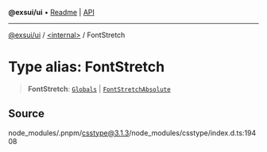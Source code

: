 **@exsui/ui** • [Readme](../../README.md) \| [API](../../globals.md)

***

[@exsui/ui](../../README.md) / [\<internal\>](../README.md) / FontStretch

# Type alias: FontStretch

> **FontStretch**: [`Globals`](Globals.md) \| [`FontStretchAbsolute`](FontStretchAbsolute.md)

## Source

node\_modules/.pnpm/csstype@3.1.3/node\_modules/csstype/index.d.ts:19408
